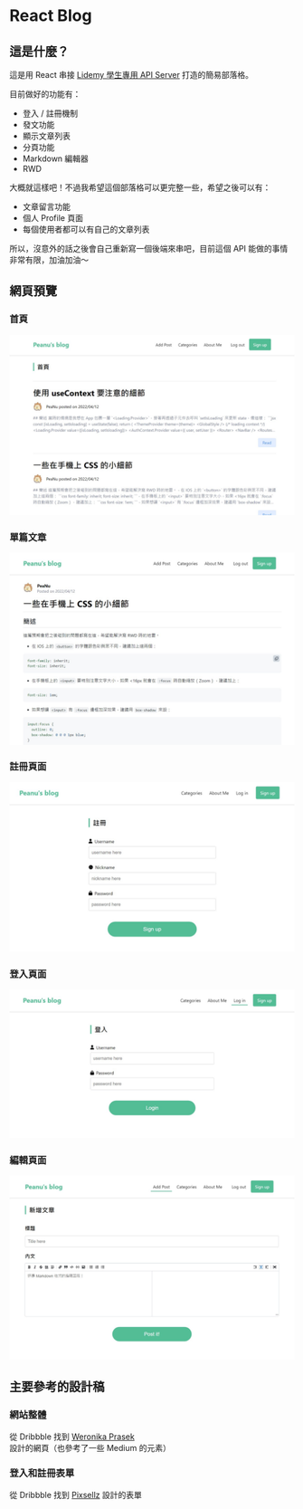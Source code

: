 # React Blog

## 這是什麼？

這是用 React 串接 [Lidemy 學生專用 API Server](https://github.com/Lidemy/lidemy-student-json-api-server) 打造的簡易部落格。

目前做好的功能有：

- 登入 / 註冊機制
- 發文功能
- 顯示文章列表
- 分頁功能
- Markdown 編輯器
- RWD

大概就這樣吧！不過我希望這個部落格可以更完整一些，希望之後可以有：

- 文章留言功能
- 個人 Profile 頁面
- 每個使用者都可以有自己的文章列表

所以，沒意外的話之後會自己重新寫一個後端來串吧，目前這個 API 能做的事情非常有限，加油加油～

## 網頁預覽

### 首頁

![home-page](./preview-img/home-page.jpg)

### 單篇文章

![single-post](./preview-img/single-post.jpg)

### 註冊頁面

![sign-up-page](./preview-img/sign-up-page.jpg)

### 登入頁面

![log-in-page](./preview-img/log-in-page.jpg)

### 編輯頁面

![add-post-page](./preview-img/add-post-page.jpg)

## 主要參考的設計稿

### 網站整體

從 Dribbble 找到 [Weronika Prasek](https://dribbble.com/shots/15315334--Segment-Blog) 設計的網頁（也參考了一些 Medium 的元素）

### 登入和註冊表單

從 Dribbble 找到 [Pixsellz](https://dribbble.com/shots/16502934-Sign-up-Log-in) 設計的表單
